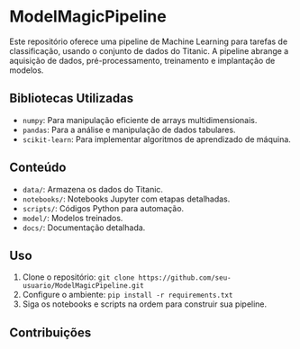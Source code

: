 # ModelMagicPipeline

Este repositório oferece uma pipeline de Machine Learning para tarefas de classificação, usando o conjunto de dados do Titanic. A pipeline abrange a aquisição de dados, pré-processamento, treinamento e implantação de modelos.

## Bibliotecas Utilizadas

- `numpy`: Para manipulação eficiente de arrays multidimensionais.
- `pandas`: Para a análise e manipulação de dados tabulares.
- `scikit-learn`: Para implementar algoritmos de aprendizado de máquina.

## Conteúdo

- `data/`: Armazena os dados do Titanic.
- `notebooks/`: Notebooks Jupyter com etapas detalhadas.
- `scripts/`: Códigos Python para automação.
- `model/`: Modelos treinados.
- `docs/`: Documentação detalhada.

## Uso

1. Clone o repositório: `git clone https://github.com/seu-usuario/ModelMagicPipeline.git`
2. Configure o ambiente: `pip install -r requirements.txt`
3. Siga os notebooks e scripts na ordem para construir sua pipeline.

## Contribuições
